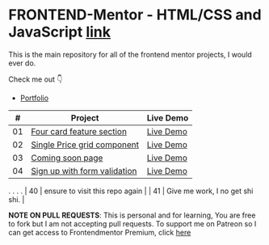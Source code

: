 # FRONTEND-Mentor - HTML/CSS and JavaScript [link](https://www.frontendmentor.io)

This is the main repository for all of the frontend mentor projects, I would ever do.


Check me out 👇
-   [Portfolio](https://ashimi.xyz)

|  #  | Project                                                                                                                     | Live Demo                                                                         |
| :-: | --------------------------------------------------------------------------------------------------------------------------- | --------------------------------------------------------------------------------- |
| 01  | [Four card feature section]()               |   [Live Demo](https://frontendashimi.netlify.app/four-card-feature-section-master/)          |
| 02  | [Single Price grid component]()                |    [Live Demo]()          |
| 03  | [Coming soon page]() |    [Live Demo]()          |
| 04  | [Sign up with form validation]()                   | [Live Demo]()          |
.
.
.
.
| 40  | ensure to visit this repo again   |
| 41  | Give me work, I no get shi shi.  |


**NOTE ON PULL REQUESTS**: This is personal and for learning, You are free to fork but I am not accepting pull requests. 
To support me on Patreon so I can get access to Frontendmentor Premium, click [here](https://www.patreon.com/adebowaleobaa)
